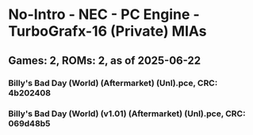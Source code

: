 # No-Intro - NEC - PC Engine - TurboGrafx-16 (Private) MIAs
## Games: 2, ROMs: 2, as of 2025-06-22

### Billy's Bad Day (World) (Aftermarket) (Unl).pce, CRC: 4b202408
### Billy's Bad Day (World) (v1.01) (Aftermarket) (Unl).pce, CRC: 069d48b5
